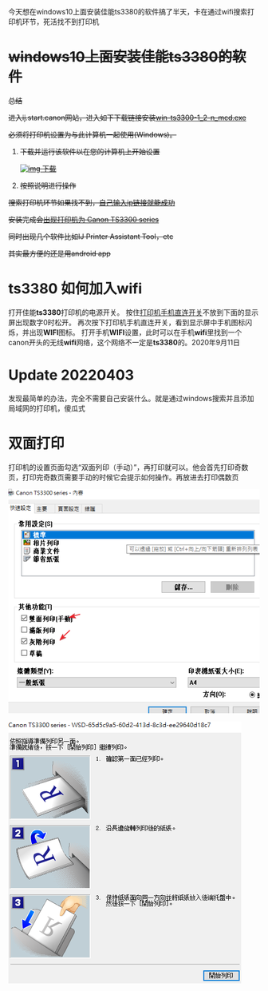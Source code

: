 

今天想在windows10上面安装佳能ts3380的软件搞了半天，卡在通过wifi搜索打印机环节，死活找不到打印机



# ~~windows10上面安装佳能ts3380的软件~~

~~总结~~

~~进入ij.start.canon网站，进入如下下载链接安装<u>win-ts3300-1_2-n_mcd.exe</u>~~

~~必须将打印机设置为与此计算机一起使用(Windows)。~~

1. ~~下载并运行该软件以在您的计算机上开始设置~~

   ~~[![img](https://ij.manual.canon/ij/webmanual/WebGS/WGS/images/common/wg_dl_icon.png) 下载](https://pdisp01.c-wss.com/gdl/WWUFORedirectTarget.do?id=MDEwMDAxMDM2NzAz&cmp=Y01&lang=EN)~~

2. ~~按照说明进行操作~~

~~搜索打印机环节如果找不到，<u>自己输入ip链接就能成功</u>~~

~~安装完成会<u>出现打印机为 Canon TS3300 series</u>~~

~~同时出现几个软件比如IJ Printer Assistant Tool，etc~~



~~其实最方便的还是用android app~~



# ts3380 如何加入wifi

打开佳能**ts3380**打印机的电源开关。 按住<u>打印机手机直连开关</u>不放到下面的显示屏出现数字0时松开。 再次按下打印机手机直连开关，看到显示屏中手机图标闪烁，并出现**WIFI**图标。 打开手机**WIFI**设置，此时可以在手机**wifi**里找到一个canon开头的无线**wifi**网络，这个网络不一定是**ts3380**的。2020年9月11日

# Update 20220403

发现最简单的办法，完全不需要自己安装什么。就是通过windows搜索并且添加局域网的打印机，傻瓜式

# 双面打印

打印机的设置页面勾选“双面列印（手动）”，再打印就可以。他会首先打印奇数页，打印完奇数页需要手动的时候它会提示如何操作。再放进去打印偶数页

![image-20220403124653295](2021-11-04-佳能ts3380打印机驱动.assets/image-20220403124653295.png)

![image-20220403124706048](2021-11-04-佳能ts3380打印机驱动.assets/image-20220403124706048.png)

